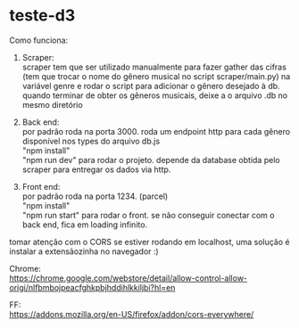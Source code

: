 # teste-d3
Como funciona:

1. Scraper:  
scraper tem que ser utilizado manualmente para fazer gather das cifras
(tem que trocar o nome do gênero musical no script scraper/main.py)
na variável genre e rodar o script para adicionar o gênero desejado à db.
quando terminar de obter os gêneros musicais, deixe a o arquivo .db no mesmo diretório

2. Back end:  
por padrão roda na porta 3000. roda um endpoint http para cada gênero disponível nos types do arquivo db.js  
"npm install"  
"npm run dev" para rodar o projeto. depende da database obtida pelo scraper para entregar os dados via http.  

3. Front end:  
por padrão roda na porta 1234. (parcel)  
"npm install"  
"npm run start" para rodar o front. se não conseguir conectar com o back end, fica em loading infinito.  

tomar atenção com o CORS se estiver rodando em localhost,
uma solução é instalar a extensãozinha no navegador :)

Chrome:  
https://chrome.google.com/webstore/detail/allow-control-allow-origi/nlfbmbojpeacfghkpbjhddihlkkiljbi?hl=en

FF:  
https://addons.mozilla.org/en-US/firefox/addon/cors-everywhere/
